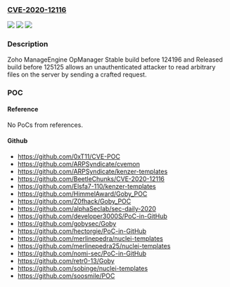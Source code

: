 ### [CVE-2020-12116](https://cve.mitre.org/cgi-bin/cvename.cgi?name=CVE-2020-12116)
![](https://img.shields.io/static/v1?label=Product&message=n%2Fa&color=blue)
![](https://img.shields.io/static/v1?label=Version&message=n%2Fa&color=blue)
![](https://img.shields.io/static/v1?label=Vulnerability&message=n%2Fa&color=brighgreen)

### Description

Zoho ManageEngine OpManager Stable build before 124196 and Released build before 125125 allows an unauthenticated attacker to read arbitrary files on the server by sending a crafted request.

### POC

#### Reference
No PoCs from references.

#### Github
- https://github.com/0xT11/CVE-POC
- https://github.com/ARPSyndicate/cvemon
- https://github.com/ARPSyndicate/kenzer-templates
- https://github.com/BeetleChunks/CVE-2020-12116
- https://github.com/Elsfa7-110/kenzer-templates
- https://github.com/HimmelAward/Goby_POC
- https://github.com/Z0fhack/Goby_POC
- https://github.com/alphaSeclab/sec-daily-2020
- https://github.com/developer3000S/PoC-in-GitHub
- https://github.com/gobysec/Goby
- https://github.com/hectorgie/PoC-in-GitHub
- https://github.com/merlinepedra/nuclei-templates
- https://github.com/merlinepedra25/nuclei-templates
- https://github.com/nomi-sec/PoC-in-GitHub
- https://github.com/retr0-13/Goby
- https://github.com/sobinge/nuclei-templates
- https://github.com/soosmile/POC


